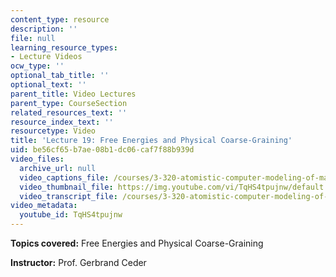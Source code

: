 ```yaml
---
content_type: resource
description: ''
file: null
learning_resource_types:
- Lecture Videos
ocw_type: ''
optional_tab_title: ''
optional_text: ''
parent_title: Video Lectures
parent_type: CourseSection
related_resources_text: ''
resource_index_text: ''
resourcetype: Video
title: 'Lecture 19: Free Energies and Physical Coarse-Graining'
uid: be56cf65-b7ae-08b1-dc06-caf7f88b939d
video_files:
  archive_url: null
  video_captions_file: /courses/3-320-atomistic-computer-modeling-of-materials-sma-5107-spring-2005/4109c6391255580285e3b6537758e096_TqHS4tpujnw.vtt
  video_thumbnail_file: https://img.youtube.com/vi/TqHS4tpujnw/default.jpg
  video_transcript_file: /courses/3-320-atomistic-computer-modeling-of-materials-sma-5107-spring-2005/fc874a595ef396c7de0777e41fd627cc_TqHS4tpujnw.pdf
video_metadata:
  youtube_id: TqHS4tpujnw
---
```


**Topics covered:** Free Energies and Physical Coarse-Graining

**Instructor:** Prof. Gerbrand Ceder